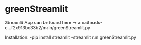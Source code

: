 # greenStreamlit

Streamlit App can be found here -> amatheads-c...f2x913bc33b2/main/greenStreamlit.py

Installation:
-pip install streamlit
-streamlit run greenStreamlit.py
